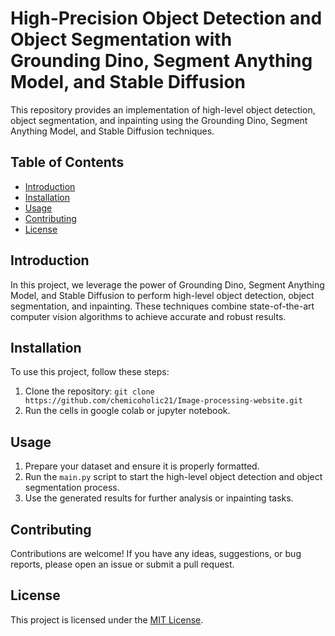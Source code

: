 # High-Precision Object Detection and Object Segmentation with Grounding Dino, Segment Anything Model, and Stable Diffusion

This repository provides an implementation of high-level object detection, object segmentation, and inpainting using the Grounding Dino, Segment Anything Model, and Stable Diffusion techniques.

## Table of Contents
- [Introduction](#introduction)
- [Installation](#installation)
- [Usage](#usage)
- [Contributing](#contributing)
- [License](#license)

## Introduction
In this project, we leverage the power of Grounding Dino, Segment Anything Model, and Stable Diffusion to perform high-level object detection, object segmentation, and inpainting. These techniques combine state-of-the-art computer vision algorithms to achieve accurate and robust results.

## Installation
To use this project, follow these steps:

1. Clone the repository: `git clone https://github.com/chemicoholic21/Image-processing-website.git`
2. Run the cells in google colab or jupyter notebook.

## Usage
1. Prepare your dataset and ensure it is properly formatted.
2. Run the `main.py` script to start the high-level object detection and object segmentation process.
3. Use the generated results for further analysis or inpainting tasks.

## Contributing
Contributions are welcome! If you have any ideas, suggestions, or bug reports, please open an issue or submit a pull request.

## License
This project is licensed under the [MIT License](LICENSE).
